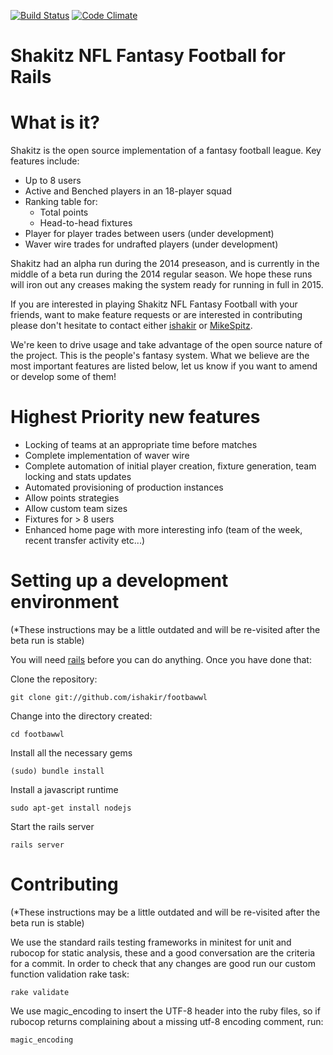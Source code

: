 [![Build Status](https://travis-ci.org/ishakir/footbawwl.svg)](https://travis-ci.org/ishakir/footbawwl)
[![Code Climate](https://codeclimate.com/github/ishakir/footbawwl.png)](https://codeclimate.com/github/ishakir/footbawwl)

Shakitz NFL Fantasy Football for Rails
======================================

What is it?
===========

Shakitz is the open source implementation of a fantasy football league. Key features include:

* Up to 8 users
* Active and Benched players in an 18-player squad
* Ranking table for:
  * Total points
  * Head-to-head fixtures
* Player for player trades between users (under development)
* Waver wire trades for undrafted players (under development)

Shakitz had an alpha run during the 2014 preseason, and is currently in the middle of a beta run during the 2014 regular season. We hope these runs will iron out any creases making the system ready for running in full in 2015.

If you are interested in playing Shakitz NFL Fantasy Football with your friends, want to make feature requests or are interested in contributing please don't hesitate to contact either [ishakir](https://github.com/ishakir) or [MikeSpitz](https://github.com/MikeSpitz).

We're keen to drive usage and take advantage of the open source nature of the project. This is the people's fantasy system. What we believe are the most important features are listed below, let us know if you want to amend or develop some of them!

Highest Priority new features
=============================

* Locking of teams at an appropriate time before matches
* Complete implementation of waver wire
* Complete automation of initial player creation, fixture generation, team locking and stats updates
* Automated provisioning of production instances
* Allow points strategies
* Allow custom team sizes
* Fixtures for > 8 users
* Enhanced home page with more interesting info (team of the week, recent transfer activity etc...)

Setting up a development environment
====================================

(*These instructions may be a little outdated and will be re-visited after the beta run is stable)

You will need [rails](http://rubyonrails.org/download) before you can do anything. Once you have done that:

Clone the repository:

    git clone git://github.com/ishakir/footbawwl

Change into the directory created:

    cd footbawwl

Install all the necessary gems

    (sudo) bundle install
    
Install a javascript runtime

    sudo apt-get install nodejs

Start the rails server

    rails server

Contributing
============

(*These instructions may be a little outdated and will be re-visited after the beta run is stable)

We use the standard rails testing frameworks in minitest for unit and rubocop for static analysis, these and a good conversation are the criteria for a commit. In order to check that any changes are good run our custom function validation rake task:

    rake validate

We use magic_encoding to insert the UTF-8 header into the ruby files, so if rubocop returns complaining about a missing utf-8 encoding comment, run:

    magic_encoding
    
<Stafford4President>
